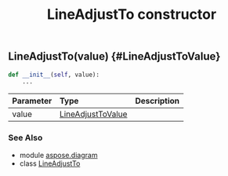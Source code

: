 ﻿---
title: LineAdjustTo constructor
second_title: Aspose.Diagram for Python via .NET API References
description: 
type: docs
weight: 10
url: /python-net/aspose.diagram/lineadjustto/__init__/
is_root: false
---

## LineAdjustTo(value) {#LineAdjustToValue}



```python
def __init__(self, value):
    ...
```


| Parameter | Type | Description |
| :- | :- | :- |
| value | [LineAdjustToValue](/diagram/python-net/aspose.diagram/lineadjusttovalue) |  |



### See Also
* module [aspose.diagram](../../)
* class [LineAdjustTo](/diagram/python-net/aspose.diagram/lineadjustto)
